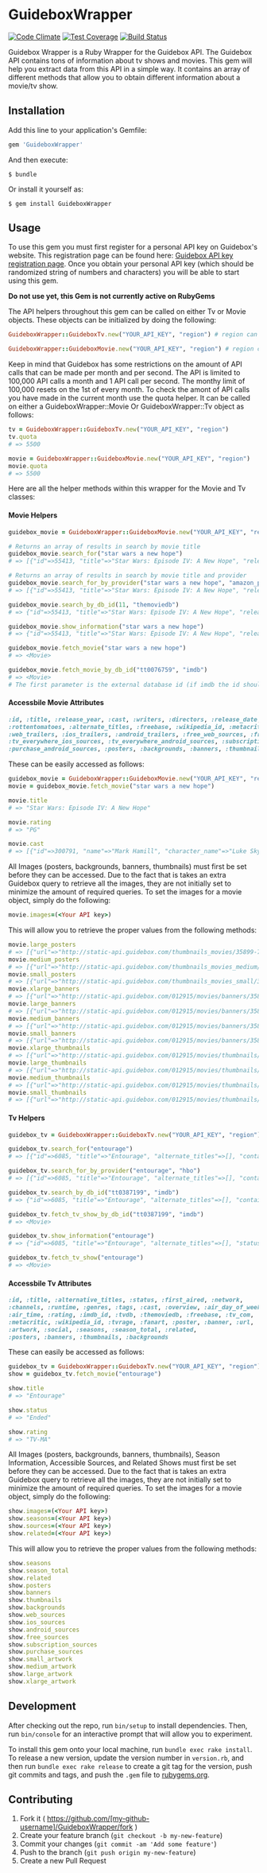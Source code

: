 # GuideboxWrapper

[![Code Climate](https://codeclimate.com/github/tmobaird/GuideboxWrapper/badges/gpa.svg)](https://codeclimate.com/github/tmobaird/GuideboxWrapper)
[![Test Coverage](https://codeclimate.com/github/tmobaird/GuideboxWrapper/badges/coverage.svg)](https://codeclimate.com/github/tmobaird/GuideboxWrapper/coverage)
[![Build Status](https://travis-ci.org/tmobaird/GuideboxWrapper.svg?branch=master)](https://travis-ci.org/tmobaird/GuideboxWrapper)

Guidebox Wrapper is a Ruby Wrapper for the Guidebox API. The Guidebox API contains tons of information about tv shows and movies. This gem will help you extract data from this API in a simple way. It contains an array of different methods that allow you to obtain different information about a movie/tv show. 

## Installation

Add this line to your application's Gemfile:

```ruby
gem 'GuideboxWrapper'
```

And then execute:

    $ bundle

Or install it yourself as:

    $ gem install GuideboxWrapper

## Usage

To use this gem you must first register for a personal API key on Guidebox's website. This registration page can be found here: [Guidebox API key registration page](https://api.guidebox.com/production-key). Once you obtain your personal API key (which should be randomized string of numbers and characters) you will be able to start using this gem.

**Do not use yet, this Gem is not currently active on RubyGems**

The API helpers throughout this gem can be called on either Tv or Movie objects. These objects can be initialized by doing the following:

```ruby
GuideboxWrapper::GuideboxTv.new("YOUR_API_KEY", "region") # region can be "all", "US" (United States), "GB" (Great Britain), etc

GuideboxWrapper::GuideboxMovie.new("YOUR_API_KEY", "region") # region can be "all", "US" (United States), "GB" (Great Britain), etc
```

Keep in mind that Guidebox has some restrictions on the amount of API calls that can be made per month and per second. The API is limited to 100,000 API calls a month and 1 API call per second. The monthy limit of 100,000 resets on the 1st of every month. To check the amont of API calls you have made in the current month use the quota helper. It can be called on either a GuideboxWrapper::Movie Or GuideboxWrapper::Tv object as follows:

```ruby
tv = GuideboxWrapper::GuideboxTv.new("YOUR_API_KEY", "region")
tv.quota
# => 5500

movie = GuideboxWrapper::GuideboxMovie.new("YOUR_API_KEY", "region")
movie.quota
# => 5500
```
Here are all the helper methods within this wrapper for the Movie and Tv classes:

#### Movie Helpers

```ruby
guidebox_movie = GuideboxWrapper::GuideboxMovie.new("YOUR_API_KEY", "region")

# Returns an array of results in search by movie title
guidebox_movie.search_for("star wars a new hope")
# => [{"id"=>55413, "title"=>"Star Wars: Episode IV: A New Hope", "release_year"=>1977, "themoviedb"=>11, ...}]

# Returns an array of results in search by movie title and provider
guidebox_movie.search_for_by_provider("star wars a new hope", "amazon_prime")
# => [{"id"=>55413, "title"=>"Star Wars: Episode IV: A New Hope", "release_year"=>1977, "themoviedb"=>11, ...}]

guidebox_movie.search_by_db_id(11, "themoviedb")
# => {"id"=>55413, "title"=>"Star Wars: Episode IV: A New Hope", "release_year"=>1977, "themoviedb"=>11, ...}

guidebox_movie.show_information("star wars a new hope")
# => {"id"=>55413, "title"=>"Star Wars: Episode IV: A New Hope", "release_year"=>1977, "themoviedb"=>11, "alternate_titles"=>["Star Wars", "Star Wars Episode IV - A New Hope", "Star Wars Episode 4 - A New Hope", "Star Wars Episode IV", "Star Wars 4", "Star Wars: Episode IV - A New Hope - Despecialized Edition", "Star Wars Episode IV: A New Hope", "Star Wars: Episode IV - A New Hope", "Star Wars: A New Hope", "Star Wars: A New Hope (Bonus Features)"], "imdb"=>"tt0076759", "pre_order"=>false, "release_date"=>"1977-05-25", "rating"=>"PG", "rottentomatoes"=>11292, "freebase"=>"/m/0dtfn", "wikipedia_id"=>52549, "metacritic"=>"http://www.metacritic.com/movie/star-wars-episode-iv---a-new-hope", "common_sense_media"=>nil, "overview"=>"Princess Leia is captured and held hostage by the evil Imperial forces in their effort to take over the galactic Empire. Venturesome Luke Skywalker and dashing captain Han Solo team together with the loveable robot duo R2-D2 and C-3PO to rescue the beautiful princess and restore peace and justice in the Empire.", ...}

guidebox_movie.fetch_movie("star wars a new hope")
# => <Movie>

guidebox_movie.fetch_movie_by_db_id("tt0076759", "imdb")
# => <Movie>
# The first parameter is the external database id (if imdb the id should be a string, if themoviedb it should be an integer)
```

#### Accessbile Movie Attributes

```ruby
:id, :title, :release_year, :cast, :writers, :directors, :release_date, :rating, :duration, :themoviedb, :imdb,
:rottentomatoes, :alternate_titles, :freebase, :wikipedia_id, :metacritic_link, :overview, :genres, :tags, :facebook_link,
:web_trailers, :ios_trailers, :android_trailers, :free_web_sources, :free_ios_sources, :free_android_sources, :tv_everywhere_web_sources,
:tv_everywhere_ios_sources, :tv_everywhere_android_sources, :subscription_web_sources, :purchase_web_sources, :purchase_ios_sources,
:purchase_android_sources, :posters, :backgrounds, :banners, :thumbnails
```
These can be easily accessed as follows:
```ruby
guidebox_movie = GuideboxWrapper::GuideboxMovie.new("YOUR_API_KEY", "region")
movie = guidebox_movie.fetch_movie("star wars a new hope")

movie.title 
# => "Star Wars: Episode IV: A New Hope"

movie.rating
# => "PG"

movie.cast 
# => [{"id"=>300791, "name"=>"Mark Hamill", "character_name"=>"Luke Skywalker"}, {"id"=>212668, "name"=>"Harrison Ford", "character_name"=>"Han Solo"}, {"id"=>577359, "name"=>"Carrie Fisher", "character_name"=>"Leia Organa"}, {"id"=>485272, "name"=>"Peter Cushing", "character_name"=>"Grand Moff Tarkin"}, {"id"=>532256, "name"=>"Alec Guinness", "character_name"=>"Obi-Wan Kenobi"}, {"id"=>491391, "name"=>"Anthony Daniels", "character_name"=>"C-3PO"}, {"id"=>153815, "name"=>"Kenny Baker", "character_name"=>"R2-D2"}, {"id"=>274194, "name"=>"Peter Mayhew", "character_name"=>"Chewbacca"}, ...]
```

All Images (posters, backgrounds, banners, thumbnails) must first be set before they can be accessed. Due to the fact that is takes an extra Guidebox query to retrieve all the images, they are not initially set to minimize the amount of required queries. To set the images for a movie object, simply do the following:
```ruby
movie.images=(<Your API key>)
```
This will allow you to retrieve the proper values from the following methods:
```ruby
movie.large_posters
# => [{"url"=>"http://static-api.guidebox.com/thumbnails_movies/35899-7025719867-6648234203-7915630294-large-400x570.jpg", "width"=>400, "height"=>570}, ...]
movie.medium_posters
# => [{"url"=>"http://static-api.guidebox.com/thumbnails_movies_medium/35899-1790661379-2837163895-8028762201-medium-240x342.jpg", "width"=>240, "height"=>342}, ...]
movie.small_posters
# => [{"url"=>"http://static-api.guidebox.com/thumbnails_movies_small/35899-6837106645-4376499262-8650679979-small-120x171.jpg", "width"=>120, "height"=>171}, ...]
movie.xlarge_banners
# => [{"url"=>"http://static-api.guidebox.com/012915/movies/banners/35899-9631411582-5908639450-2857491984-1300x240.jpg", "width"=>1300, "height"=>240}, ...]
movie.large_banners
# => [{"url"=>"http://static-api.guidebox.com/012915/movies/banners/35899-9631411582-5908639450-2857491984-1000x185.jpg", "width"=>1000, "height"=>185}, ...]
movie.medium_banners
# => [{"url"=>"http://static-api.guidebox.com/012915/movies/banners/35899-9631411582-5908639450-2857491984-756x140.jpg", "width"=>756, "height"=>140}, ...]
movie.small_banners
# => [{"url"=>"http://static-api.guidebox.com/012915/movies/banners/35899-9631411582-5908639450-2857491984-551x102.jpg", "width"=>551, "height"=>102}, ...]
movie.xlarge_thumbnails
# => [{"url"=>"http://static-api.guidebox.com/012915/movies/thumbnails/35899-3488454409-126609994-9253611676-608x342.jpg", "width"=>608, "height"=>342}, ...]
movie.large_thumbnails
# => [{"url"=>"http://static-api.guidebox.com/012915/movies/thumbnails/35899-3488454409-126609994-9253611676-448x252.jpg", "width"=>448, "height"=>252}, ...]
movie.medium_thumbnails
# => [{"url"=>"http://static-api.guidebox.com/012915/movies/thumbnails/35899-3488454409-126609994-9253611676-304x171.jpg", "width"=>304, "height"=>171}, ...]
movie.small_thumbnails
# => [{"url"=>"http://static-api.guidebox.com/012915/movies/thumbnails/35899-3488454409-126609994-9253611676-208x117.jpg", "width"=>208, "height"=>117}, ...]
```

#### Tv Helpers

```ruby
guidebox_tv = GuideboxWrapper::GuideboxTv.new("YOUR_API_KEY", "region")

guidebox_tv.search_for("entourage")
# => [{"id"=>6085, "title"=>"Entourage", "alternate_titles"=>[], "container_show"=>0, "first_aired"=>"2004-07-18", "imdb_id"=>"tt0387199", ...}, ...] 

guidebox_tv.search_for_by_provider("entourage", "hbo")
# => [{"id"=>6085, "title"=>"Entourage", "alternate_titles"=>[], "container_show"=>0, "first_aired"=>"2004-07-18", "imdb_id"=>"tt0387199", ...}, ...]

guidebox_tv.search_by_db_id("tt0387199", "imdb")
# => {"id"=>6085, "title"=>"Entourage", "alternate_titles"=>[], "container_show"=>0, "first_aired"=>"2004-07-18", "imdb_id"=>"tt0387199", ...} 

guidebox_tv.fetch_tv_show_by_db_id("tt0387199", "imdb")
# => <Movie>

guidebox_tv.show_information("entourage")
# => {"id"=>6085, "title"=>"Entourage", "alternate_titles"=>[], "status"=>"Ended", "type"=>"television", "container_show"=>0, "first_aired"=>"2004-07-18", "network"=>"HBO", "channels"=>[{"id"=>36, "name"=>"HBO", "short_name"=>"hbo", ...}

guidebox_tv.fetch_tv_show("entourage")
# => <Movie>
```

#### Accessbile Tv Attributes

```ruby
:id, :title, :alternative_titles, :status, :first_aired, :network, 
:channels, :runtime, :genres, :tags, :cast, :overview, :air_day_of_week, 
:air_time, :rating, :imdb_id, :tvdb, :themoviedb, :freebase, :tv_com, 
:metacritic, :wikipedia_id, :tvrage, :fanart, :poster, :banner, :url, 
:artwork, :social, :seasons, :season_total, :related, 
:posters, :banners, :thumbnails, :backgrounds
```

These can easily be accessed as follows:
```ruby
guidebox_tv = GuideboxWrapper::GuideboxTv.new("YOUR_API_KEY", "region")
show = guidebox_tv.fetch_movie("entourage")

show.title 
# => "Entourage"

show.status
# => "Ended"

show.rating
# => "TV-MA"
```

All Images (posters, backgrounds, banners, thumbnails), Season Information, Accessible Sources, and Related Shows must first be set before they can be accessed. Due to the fact that is takes an extra Guidebox query to retrieve all the images, they are not initially set to minimize the amount of required queries. To set the images for a movie object, simply do the following:
```ruby
show.images=(<Your API key>)
show.seasons=(<Your API key>)
show.sources=(<Your API key>)
show.related=(<Your API key>)
```

This will allow you to retrieve the proper values from the following methods:
```ruby
show.seasons
show.season_total
show.related
show.posters
show.banners
show.thumbnails
show.backgrounds
show.web_sources
show.ios_sources
show.android_sources
show.free_sources
show.subscription_sources
show.purchase_sources
show.small_artwork
show.medium_artwork
show.large_artwork
show.xlarge_artwork
```

## Development

After checking out the repo, run `bin/setup` to install dependencies. Then, run `bin/console` for an interactive prompt that will allow you to experiment.

To install this gem onto your local machine, run `bundle exec rake install`. To release a new version, update the version number in `version.rb`, and then run `bundle exec rake release` to create a git tag for the version, push git commits and tags, and push the `.gem` file to [rubygems.org](https://rubygems.org).

## Contributing

1. Fork it ( https://github.com/[my-github-username]/GuideboxWrapper/fork )
2. Create your feature branch (`git checkout -b my-new-feature`)
3. Commit your changes (`git commit -am 'Add some feature'`)
4. Push to the branch (`git push origin my-new-feature`)
5. Create a new Pull Request
